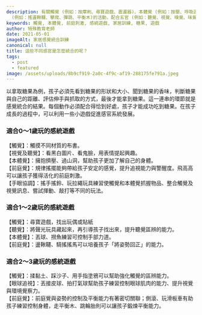 ```yaml
---
description: 有關觸覺 (例如：按摩刷、尋寶遊戲、震盪器)、本體覺 (例如：按壓、呼吸運氣、吸啜吹、重力遊戲)、前庭平衡覺
  (例如：搖盪鞦韆、攀爬、彈跳、平衡木)的活動，配合五官 (例如：聽覺、視覺、嗅覺、味覺) 加以整合、組織和處理，及時作出適切的反應。
keywords: 觸覺, 本體覺, 前庭刺激, 感統遊戲, 家居訓練, 糖果, 遊戲
author: 特殊教育老師
date: 2021-05-01
imageAlt: 家居感覺統合訓練
canonical: null
title: 這些不同感官是怎麼統合的呢？
tags:
  - post
  - featured
image: /assets/uploads/8b9cf919-2a0c-4f9c-af19-288175fe791a.jpeg
---
```

以拿取糖果為例，孩子必須先看到糖果的形狀和大小、聞到糖果的香味，判斷糖果與自己的距離、評估伸手與抓取的方式，最後才能拿到糖果。這一連串的環節就是感覺統合的結果。每個動作必須配合得恰到好處，孩子才能成功吃到糖果。在孩子成長的過程中，可以利用一些小遊戲促進感官系統發展。

### 適合0～1歲玩的感統遊戲

【觸覺】：觸摸不同材質的布書。\
【視覺及聽覺】：看黑白圖片、看鬼臉，用表情提起興趣。\
【本體覺】：擁抱擠壓、過山洞，幫助孩子更加了解自己的身體。\
【前庭覺】：規律搖擺能夠帶給孩子安定的感覺，提升追視能力與警醒度。飛高高可以讓孩子獲得活化的前庭刺激。\
【手眼協調】：搖手搖鈴、玩拉繩玩具練習使觸覺和本體覺抓握物品、整合觸覺及視覺訊息、嘗試揮動、敲打等不同的玩法。

### 適合1～2歲玩的感統遊戲

【觸覺】：尋寶遊戲，找出玩偶或貼紙\
【聽覺】：將聲光玩具藏起來，再引導孩子找出來，提升聽覺區辨的能力。\
【本體覺】：丟球、撈魚練習可控制手部力道。\
【前庭覺】：盪鞦韆、騎搖搖馬可以培養孩子「將姿勢回正」的能力。

### 適合2～3歲玩的感統遊戲

【觸覺】：揉黏土、踩沙子、用手指塗鴉可以幫助強化觸覺的區辨能力。\
【眼球追視】：丟接皮球、拍打氣球幫助孩子練習控制眼球肌肉的能力、提升視覺與環境覺察力。\
【前庭覺】：前庭覺與姿勢的控制及平衡能力有著密切關聯；側滾、玩滑板車有助孩子練習控制身體，走平衡木、跳輪胎則可以讓孩子鍛煉平衡能力。